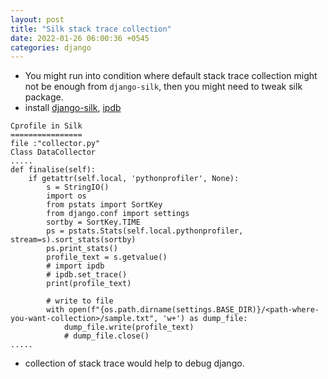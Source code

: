 ```yaml
---
layout: post
title: "Silk stack trace collection"
date: 2022-01-26 06:00:36 +0545
categories: django
---
```

- You might run into condition where default stack trace collection might not be enough from `django-silk`, then you might need to tweak silk package.
- install [django-silk](https://github.com/jazzband/django-silk#installation), [ipdb](https://github.com/gotcha/ipdb#use)

```
Cprofile in Silk
================
file :"collector.py"
Class DataCollector
.....
def finalise(self):
    if getattr(self.local, 'pythonprofiler', None):
        s = StringIO()
        import os
        from pstats import SortKey
        from django.conf import settings
        sortby = SortKey.TIME
        ps = pstats.Stats(self.local.pythonprofiler, stream=s).sort_stats(sortby)
        ps.print_stats()
        profile_text = s.getvalue()
        # import ipdb
        # ipdb.set_trace()
        print(profile_text)

        # write to file
        with open(f"{os.path.dirname(settings.BASE_DIR)}/<path-where-you-want-collection>/sample.txt", 'w+') as dump_file:
            dump_file.write(profile_text)
            # dump_file.close()
.....
```
- collection of stack trace would help to debug django.
